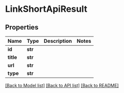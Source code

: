 # LinkShortApiResult


## Properties
Name | Type | Description | Notes
------------ | ------------- | ------------- | -------------
**id** | **str** |  | 
**title** | **str** |  | 
**url** | **str** |  | 
**type** | **str** |  | 

[[Back to Model list]](../README.md#documentation-for-models) [[Back to API list]](../README.md#documentation-for-api-endpoints) [[Back to README]](../README.md)


